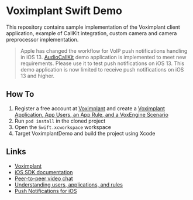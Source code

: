 # Voximplant Swift Demo

This repository contains sample implementation of the Voximplant client application, example of CallKit integration, custom camera and camera preprocessor implementation.
> Apple has changed the workflow for VoIP push notifications handling in iOS 13.
> [AudioCallKit](https://github.com/voximplant/ios-sdk-swift-demo/tree/master/AudioCallKit) demo application is implemented to meet new requirements. Please use it to test push notifications on iOS 13.
> This demo application is now limited to receive push notifications on iOS 13 and higher.


## How To
1. Register a free account at [Voximplant](https://voximplant.com) and create a [Voximplant Application, App Users, an App Rule, and a VoxEngine Scenario](https://voximplant.com/blog/voximplant-p2p-video-chat)
2. Run `pod install` in the cloned project
3. Open the `Swift.xcworkspace` workspace
4. Target VoximplantDemo and build the project using Xcode 

## Links
* [Voximplant](https://voximplant.com)
* [iOS SDK documentation](https://voximplant.com/docs/references/mobilesdk/ios)
* [Peer-to-peer video chat](https://voximplant.com/blog/voximplant-p2p-video-chat)
* [Understanding users, applications, and rules](https://voximplant.com/docs/quickstart/10/understanding-users-applications-and-rules)
* [Push Notifications for iOS](https://voximplant.com/blog/push-notifications-for-ios)
